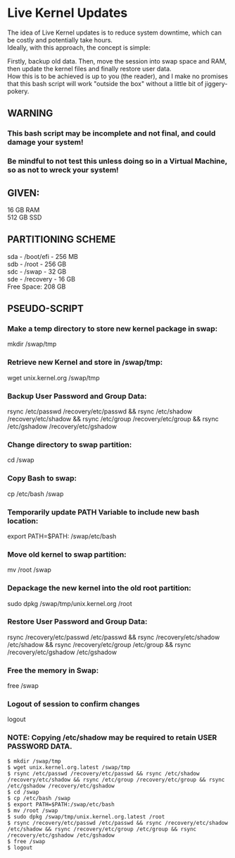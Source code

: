 # Live Kernel Updates
The idea of Live Kernel updates is to reduce system downtime, which can be costly and potentially take hours.  
Ideally, with this approach, the concept is simple:  

Firstly, backup old data. Then, move the session into swap space and RAM, then update the kernel files and finally restore user data.  
How this is to be achieved is up to you (the reader), and I make no promises that this bash script will work "outside the box" without a little bit of jiggery-pokery.  

## WARNING  
### This bash script may be incomplete and not final, and could damage your system!  
### Be mindful to not test this unless doing so in a Virtual Machine, so as not to wreck your system!

## GIVEN: 
16 GB RAM  
512 GB SSD

## PARTITIONING SCHEME
sda - /boot/efi - 256 MB  
sdb - /root - 256 GB  
sdc - /swap - 32 GB  
sde - /recovery - 16 GB  
Free Space: 208 GB  

## PSEUDO-SCRIPT
### Make a temp directory to store new kernel package in swap:  
mkdir /swap/tmp  

### Retrieve new Kernel and store in /swap/tmp:  
wget unix.kernel.org /swap/tmp  

### Backup User Password and Group Data:  
rsync /etc/passwd /recovery/etc/passwd && rsync /etc/shadow /recovery/etc/shadow && rsync /etc/group /recovery/etc/group && rsync /etc/gshadow /recovery/etc/gshadow

### Change directory to swap partition:  
cd /swap  

### Copy Bash to swap:  
cp /etc/bash /swap  

### Temporarily update PATH Variable to include new bash location:   
export PATH=$PATH: /swap/etc/bash

### Move old kernel to swap partition:  
mv /root /swap  

### Depackage the new kernel into the old root partition:  
sudo dpkg /swap/tmp/unix.kernel.org /root  

### Restore User Password and Group Data:  
rsync /recovery/etc/passwd /etc/passwd && rsync /recovery/etc/shadow /etc/shadow && rsync /recovery/etc/group /etc/group && rsync /recovery/etc/gshadow /etc/gshadow  

### Free the memory in Swap:  
free /swap  

### Logout of session to confirm changes  
logout  

### NOTE: Copying /etc/shadow may be required to retain USER PASSWORD DATA.  

```
$ mkdir /swap/tmp  
$ wget unix.kernel.org.latest /swap/tmp
$ rsync /etc/passwd /recovery/etc/passwd && rsync /etc/shadow /recovery/etc/shadow && rsync /etc/group /recovery/etc/group && rsync /etc/gshadow /recovery/etc/gshadow
$ cd /swap
$ cp /etc/bash /swap
$ export PATH=$PATH:/swap/etc/bash
$ mv /root /swap  
$ sudo dpkg /swap/tmp/unix.kernel.org.latest /root
$ rsync /recovery/etc/passwd /etc/passwd && rsync /recovery/etc/shadow /etc/shadow && rsync /recovery/etc/group /etc/group && rsync /recovery/etc/gshadow /etc/gshadow
$ free /swap
$ logout
```
